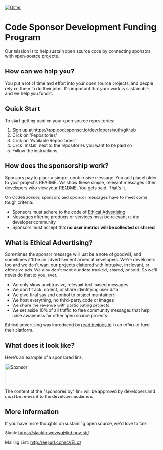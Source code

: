 [![Gitter](https://img.shields.io/gitter/room/codesponsor/dev.svg)](https://gitter.im/codesponsor-dev/Lobby)

# Code Sponsor Development Funding Program

Our mission is to help sustain open source code by connecting sponsors with open-source projects.

## How can we help you?

You put a lot of time and effort into your open source projects, and people rely on them to do their jobs. It's important that your work is sustainable, and we help you fund it.

## Quick Start

To start getting paid on your open source repositories:

1. Sign up at https://app.codesponsor.io/developers/auth/github
1. Click on 'Repositories'
1. Click on 'Available Repositories'
1. Click 'Install' next to the repositories you want to be paid on
1. Follow the instructions

## How does the sponsorship work?

Sponsors pay to place a simple, unobtrusive message. You add placeholder to your project's README. We show these simple, relevant messages other developers who view your README. You gets paid. That's it.

On CodeSponsor, sponsors and sponsor messages have to meet some tough criteria:

* Sponsors must adhere to the code of [Ethical Advertising](#what-is-ethical-advertising)
* Messages offering products or services must be relevant to the developer community
* Sponsors must accept that **no user metrics will be collected or shared**

## What is Ethical Advertising?

Sometimes the sponsor message will just be a note of goodwill, and sometimes it'll be an advertisement aimed at developers. We're developers too and we don't want our projects cluttered with intrusive, irrelevant, or offensive ads. We also don't want our data tracked, shared, or sold. So we'll never do that to you, ever.

* We only show unobtrusive, relevant text-based messages
* We don’t track, collect, or share identifying user data
* We give final say and control to project maintainers
* We host everything, no third-party code or images
* We share the revenue with participating projects
* We set aside 10% of all traffic to free community messages that help raise awareness for other open source projects

Ethical advertising was introduced by [readthedocs.io](http://docs.readthedocs.io/en/latest/ethical-advertising.html) in an effort to fund their platform.

## What does it look like?

Here's an example of a sponsored link:

<a href="https://app.codesponsor.io/link/Z24Ypyn8iC1Q4i6uCwNyLW3r/codesponsor/core-values"><img src="https://app.codesponsor.io/embed/Z24Ypyn8iC1Q4i6uCwNyLW3r/codesponsor/core-values.svg" alt="Sponsor" style="width: 873px; height: 67px;"/></a>

The content of the "sponsored by" link will be approved by developers and must be relevant to the developer audience.

## More information

If you have more thoughts on sustaining open source, we'd love to talk!

Slack: https://slackin-wevwqjvlkd.now.sh/

Mailing List: http://eepurl.com/cVELcz
